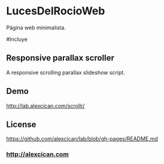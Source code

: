 LucesDelRocioWeb
================

Página web minimalista. 


#Incluye

## Responsive parallax scroller
A responsive scrolling parallax slideshow script.

## Demo
http://lab.alexcican.com/scrollr/

## License
https://github.com/alexcican/lab/blob/gh-pages/README.md

### http://alexcican.com


